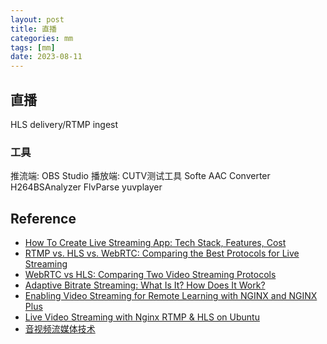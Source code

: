 ```yaml
---
layout: post
title: 直播
categories: mm
tags: [mm]
date: 2023-08-11
---
```


## 直播


HLS delivery/RTMP ingest

### 工具

推流端: OBS Studio
播放端: CUTV测试工具
Softe AAC Converter
H264BSAnalyzer
FlvParse
yuvplayer

## Reference
+ [How To Create Live Streaming App: Tech Stack, Features, Cost](https://www.uptech.team/blog/live-video-streaming-app)
+ [RTMP vs. HLS vs. WebRTC: Comparing the Best Protocols for Live Streaming](https://www.dacast.com/blog/rtmp-vs-hls-vs-webrtc/)
+ [WebRTC vs HLS: Comparing Two Video Streaming Protocols](https://castr.com/blog/webrtc-vs-hls/)
+ [Adaptive Bitrate Streaming: What Is It? How Does It Work?](https://castr.com/blog/what-is-adaptive-bitrate-streaming/)
+ [Enabling Video Streaming for Remote Learning with NGINX and NGINX Plus](https://www.nginx.com/blog/video-streaming-for-remote-learning-with-nginx/)
+ [Live Video Streaming with Nginx RTMP & HLS on Ubuntu](https://orangeable.com/server/nginx-rtmp-hls)
+ [音视频流媒体技术](https://www.zhihu.com/people/liao-ming-hua)
